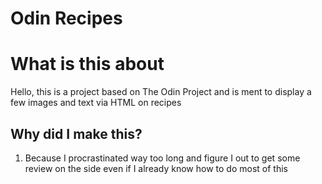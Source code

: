 # Odin Recipes

# What is this about

Hello, this is a project based on The Odin Project and is ment to display a few images and text via HTML on recipes

## Why did I make this?

1. Because I procrastinated way too long and figure I out to get some review on the side even if I already know how to do most of this
